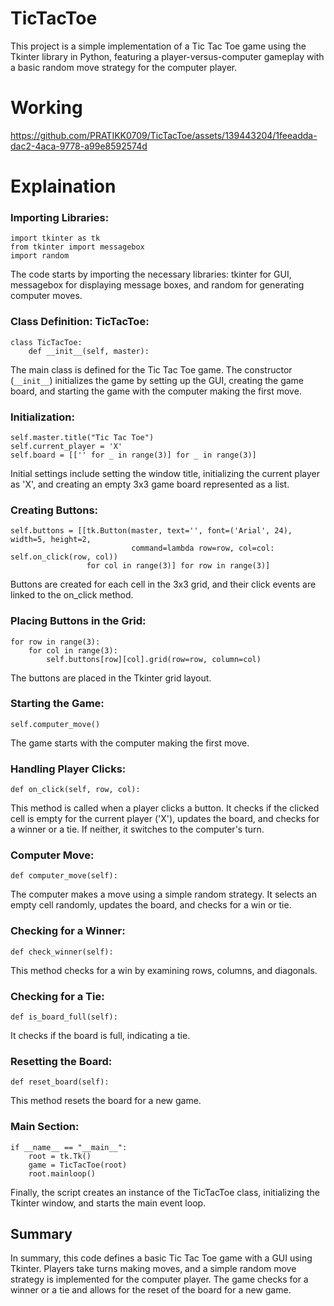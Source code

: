 # TicTacToe
This project is a simple implementation of a Tic Tac Toe game using the Tkinter library in Python, featuring a player-versus-computer gameplay with a basic random move strategy for the computer player.

# Working

https://github.com/PRATIKK0709/TicTacToe/assets/139443204/1feeadda-dac2-4aca-9778-a99e8592574d




# Explaination

### Importing Libraries:
```
import tkinter as tk
from tkinter import messagebox
import random
```
The code starts by importing the necessary libraries: tkinter for GUI, messagebox for displaying message boxes, and random for generating computer moves.

### Class Definition: TicTacToe:
```
class TicTacToe:
    def __init__(self, master):
```
The main class is defined for the Tic Tac Toe game. The constructor (`__init__`) initializes the game by setting up the GUI, creating the game board, and starting the game with the computer making the first move.

### Initialization:
```
self.master.title("Tic Tac Toe")
self.current_player = 'X'
self.board = [['' for _ in range(3)] for _ in range(3)]
```
Initial settings include setting the window title, initializing the current player as 'X', and creating an empty 3x3 game board represented as a list.

### Creating Buttons:
```
self.buttons = [[tk.Button(master, text='', font=('Arial', 24), width=5, height=2,
                           command=lambda row=row, col=col: self.on_click(row, col))
                 for col in range(3)] for row in range(3)]
```
Buttons are created for each cell in the 3x3 grid, and their click events are linked to the on_click method.

### Placing Buttons in the Grid:
```
for row in range(3):
    for col in range(3):
        self.buttons[row][col].grid(row=row, column=col)
```
The buttons are placed in the Tkinter grid layout.

### Starting the Game:
```
self.computer_move()
```
The game starts with the computer making the first move.

### Handling Player Clicks:
```
def on_click(self, row, col):
```
This method is called when a player clicks a button. It checks if the clicked cell is empty for the current player ('X'), updates the board, and checks for a winner or a tie. If neither, it switches to the computer's turn.

### Computer Move:
```
def computer_move(self):
```
The computer makes a move using a simple random strategy. It selects an empty cell randomly, updates the board, and checks for a win or tie.

### Checking for a Winner:
```
def check_winner(self):
```
This method checks for a win by examining rows, columns, and diagonals.

### Checking for a Tie:
```
def is_board_full(self):
```
It checks if the board is full, indicating a tie.

### Resetting the Board:
```
def reset_board(self):
```
This method resets the board for a new game.

### Main Section:
```
if __name__ == "__main__":
    root = tk.Tk()
    game = TicTacToe(root)
    root.mainloop()
```
Finally, the script creates an instance of the TicTacToe class, initializing the Tkinter window, and starts the main event loop.


## Summary
In summary, this code defines a basic Tic Tac Toe game with a GUI using Tkinter. Players take turns making moves, and a simple random move strategy is implemented for the computer player. The game checks for a winner or a tie and allows for the reset of the board for a new game.
